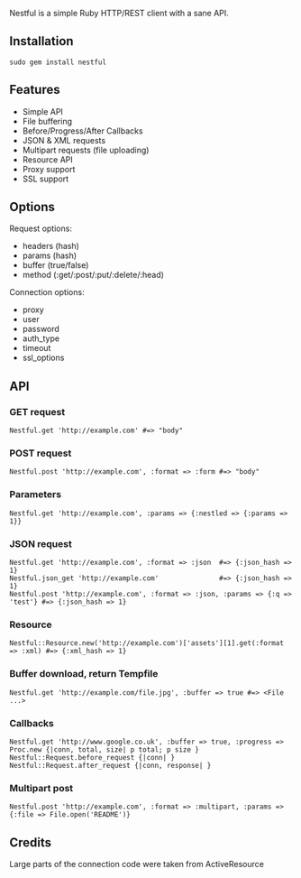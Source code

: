 Nestful is a simple Ruby HTTP/REST client with a sane API. 

## Installation

    sudo gem install nestful

## Features

  * Simple API
  * File buffering
  * Before/Progress/After Callbacks
  * JSON & XML requests
  * Multipart requests (file uploading)
  * Resource API
  * Proxy support
  * SSL support

## Options

Request options:

  * headers (hash)
  * params  (hash)
  * buffer  (true/false)
  * method  (:get/:post/:put/:delete/:head)

Connection options:

  * proxy
  * user
  * password
  * auth_type
  * timeout
  * ssl_options

## API
  
### GET request

    Nestful.get 'http://example.com' #=> "body"

### POST request

    Nestful.post 'http://example.com', :format => :form #=> "body"
    
### Parameters

    Nestful.get 'http://example.com', :params => {:nestled => {:params => 1}}

### JSON request

    Nestful.get 'http://example.com', :format => :json  #=> {:json_hash => 1}
    Nestful.json_get 'http://example.com'               #=> {:json_hash => 1}
    Nestful.post 'http://example.com', :format => :json, :params => {:q => 'test'} #=> {:json_hash => 1}
  
### Resource

    Nestful::Resource.new('http://example.com')['assets'][1].get(:format => :xml) #=> {:xml_hash => 1}

### Buffer download, return Tempfile

    Nestful.get 'http://example.com/file.jpg', :buffer => true #=> <File ...>

### Callbacks

    Nestful.get 'http://www.google.co.uk', :buffer => true, :progress => Proc.new {|conn, total, size| p total; p size }
    Nestful::Request.before_request {|conn| }
    Nestful::Request.after_request {|conn, response| }

### Multipart post

    Nestful.post 'http://example.com', :format => :multipart, :params => {:file => File.open('README')}

## Credits
  Large parts of the connection code were taken from ActiveResource